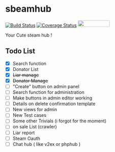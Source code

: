 # sbeamhub 

[![Build Status](https://travis-ci.org/KIDJourney/sbeamhub.svg?branch=master)](https://travis-ci.org/KIDJourney/sbeamhub)
[![Coverage Status](https://coveralls.io/repos/github/KIDJourney/sbeamhub/badge.svg?branch=master)](https://coveralls.io/github/KIDJourney/sbeamhub?branch=master)
<img src="http://forthebadge.com/images/badges/built-with-love.svg" href="http://forthebadge.com" height="21px" style="border-radius:3px;width:100;" >


Your Cute steam hub !


## Todo List

- [X] Search function
- [X] Donator List
- [X] <del>Liar manage</del>
- [X] <del>Donator Manage</del>
- [ ] "Create" button on admin panel
- [ ] Search function for administration
- [ ] Make buttons in admin editor working
- [ ] Details on delete confirmation template
- [ ] New views for admin
- [ ] New Test cases
- [ ] Some other Trivials (i forgot for the moment)
- [ ] on sale List (crawler)
- [ ] Liar report
- [ ] Steam Oauth
- [ ] Chat hub ( like v2ex or phphub )
